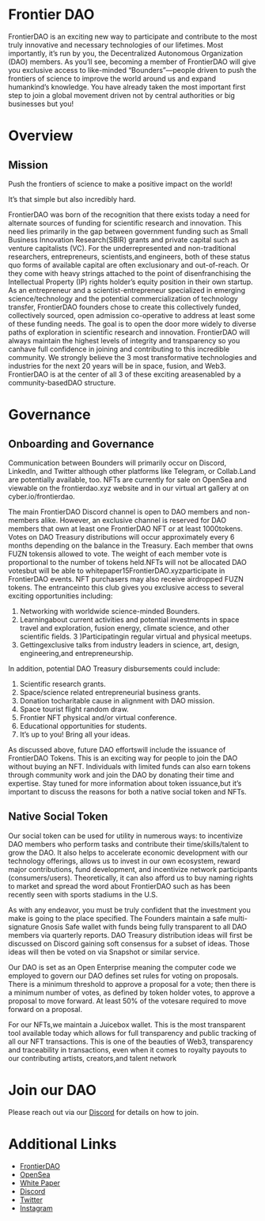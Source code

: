 # Frontier DAO

FrontierDAO is an exciting new way to participate and contribute to the most truly innovative and necessary technologies of our lifetimes. Most importantly, it’s run by you, the Decentralized Autonomous Organization (DAO) members. As you’ll see, becoming a member of FrontierDAO will give you exclusive access to like-minded “Bounders”—people driven to push the frontiers of science to improve the world around us and expand humankind’s knowledge.  You have already taken the most important first step to join a global movement driven not by central authorities or big businesses but you!  

# Overview

## Mission

Push the frontiers of science to make a positive impact on the world! 

It’s that simple but also incredibly hard.

FrontierDAO was born of the recognition that there exists today a need for alternate sources of funding for scientific research and innovation. This need lies primarily in the gap between government funding such as Small Business Innovation Research(SBIR) grants and private capital such as venture capitalists (VC). For the underrepresented and non-traditional researchers, entrepreneurs, scientists,and engineers, both of these status quo forms of available capital are often exclusionary and out-of-reach.  Or they come with heavy strings attached to the point of disenfranchising the Intellectual Property (IP) rights holder’s equity position in their own startup.  As an entrepreneur and a scientist-entrepreneur specialized in emerging science/technology and the potential commercialization of technology transfer, FrontierDAO founders chose to create this collectively funded, collectively sourced, open admission co-operative to address at least some of these funding needs. The goal is to open the door more widely to diverse paths of exploration in scientific research and innovation. FrontierDAO will always maintain the highest levels of integrity and transparency so you canhave full confidence in joining and contributing to this incredible community. We strongly believe the 3 most transformative technologies and industries for the next 20 years will be in space, fusion, and Web3. FrontierDAO is at the center of all 3 of these exciting areasenabled by a community-basedDAO structure. 

# Governance

## Onboarding and Governance

Communication between Bounders will primarily occur on Discord, LinkedIn, and Twitter although other platforms like Telegram, or Collab.Land are potentially available, too. NFTs are currently for sale on OpenSea and viewable on the frontierdao.xyz website and in our virtual art gallery at on cyber.io/frontierdao. 

The main FrontierDAO Discord channel is open to DAO members and non-members alike. However, an exclusive channel is reserved for DAO members that own at least one FrontierDAO NFT or at least 1000tokens. Votes on DAO Treasury distributions will occur approximately every 6 months depending on the balance in the Treasury. Each member that owns FUZN tokensis allowed to vote. The weight of each member vote is proportional to the number of tokens held.NFTs will not be allocated DAO votesbut will be able to 
whitepaper15FrontierDAO.xyzparticipate in FrontierDAO events. NFT purchasers may also receive airdropped FUZN tokens. The entranceinto this club gives you exclusive access to several exciting opportunities including:

1) Networking with worldwide science-minded Bounders.
2) Learningabout current activities and potential investments in space travel and exploration, fusion energy, climate science, and other scientific fields.
3 )Participatingin regular virtual and physical meetups.
4) Gettingexclusive talks from industry leaders in science, art, design, engineering,and entrepreneurship.

In addition, potential DAO Treasury disbursements could include:

1) Scientific research grants.
2) Space/science related entrepreneurial business grants.
3) Donation tocharitable cause in alignment with DAO mission.
4) Space tourist flight random draw.
5) Frontier NFT physical and/or virtual conference.
6) Educational opportunities for students.
7) It’s up to you!  Bring all your ideas.

As discussed above, future DAO effortswill include the issuance of FrontierDAO Tokens. This is an exciting way for people to join the DAO without buying an NFT. Individuals with limited funds can also earn tokens through community work and join the DAO by donating their time and expertise. Stay tuned for more information about token issuance,but it’s important to discuss the reasons for both a native social token and NFTs.

## Native Social Token

Our social token can be used for utility in numerous ways:  to incentivize DAO members who perform tasks and contribute their time/skills/talent to grow the DAO. It also helps to accelerate economic development with our technology offerings, allows us to invest in our own ecosystem, reward major contributions, fund development, and incentivize network participants (consumers/users). Theoretically, it can also afford us to buy naming rights to market and spread the word about FrontierDAO such as has been recently seen with sports stadiums in the U.S.

As with any endeavor, you must be truly confident that the investment you make is going to the place specified. The Founders maintain a safe multi-signature Gnosis Safe wallet with funds being fully transparent to all DAO members via quarterly reports. DAO Treasury distribution ideas will first be discussed on Discord gaining soft consensus for a subset of ideas. Those ideas will then be voted on via Snapshot or similar service.

Our DAO is set as an Open Enterprise meaning the computer code we employed to govern our DAO defines set rules for voting on proposals. There is a minimum threshold to approve a proposal for a vote; then there is a minimum number of votes, as defined by token holder votes, to approve a proposal to move forward. At least 50% of the votesare required to move forward on a proposal. 

For our NFTs,we maintain a Juicebox wallet. This is the most transparent tool available today which allows for full transparency and public tracking of all our NFT transactions. This is one of the beauties of Web3, transparency and traceability in transactions, even when it comes to royalty payouts to our contributing artists, creators,and talent network

# Join our DAO

Please reach out via our [Discord](https://discord.com/invite/UQVVw8QWrV) for details on how to join.

# Additional Links

* [FrontierDAO](https://www.frontierdao.xyz/)
* [OpenSea](https://opensea.io/frontierdao)
* [White Paper](https://www.frontierdao.xyz/_files/ugd/6a58eb_6b91ad8ddd7a41739c58643df4f486c2.pdf?index=true)
* [Discord](http://discord.gg/UQVVw8QWrV)
* [Twitter](https://twitter.com/FrontierDAO)
* [Instagram](https://showtime.io/frontierdao)
